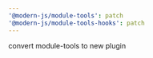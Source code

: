 ```yaml
---
'@modern-js/module-tools': patch
'@modern-js/module-tools-hooks': patch
---
```


convert module-tools to new plugin
